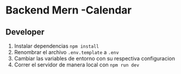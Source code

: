 # Backend Mern -Calendar
## Developer

1. Instalar dependencias `npm install`
2. Renombrar el archivo `.env.template` a `.env`
3. Cambiar las variables de entorno con su respectiva configuracion
4. Correr el servidor de manera local con `npm run dev`
